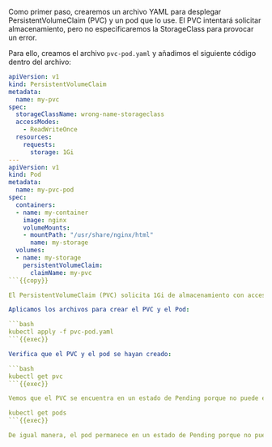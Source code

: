 Como primer paso, crearemos un archivo YAML para desplegar PersistentVolumeClaim (PVC) y un pod que lo use. El PVC intentará solicitar almacenamiento, pero no especificaremos la StorageClass para provocar un error.

Para ello, creamos el archivo `pvc-pod.yaml` y añadimos el siguiente código dentro del archivo:

```yaml
apiVersion: v1
kind: PersistentVolumeClaim
metadata:
  name: my-pvc
spec:
  storageClassName: wrong-name-storageclass
  accessModes:
    - ReadWriteOnce
  resources:
    requests:
      storage: 1Gi
---
apiVersion: v1
kind: Pod
metadata:
  name: my-pvc-pod
spec:
  containers:
  - name: my-container
    image: nginx
    volumeMounts:
    - mountPath: "/usr/share/nginx/html"
      name: my-storage
  volumes:
  - name: my-storage
    persistentVolumeClaim:
      claimName: my-pvc
```{{copy}}

El PersistentVolumeClaim (PVC) solicita 1Gi de almacenamiento con acceso ReadWriteOnce. Hemos especificado el nombre de una StorageClass que no existe en nuestro clúster, lo que genera un fallo en la configuración de nuestra aplicación. El pod utiliza la imagen de nginx y monta el PVC en el directorio /usr/share/nginx/html.

Aplicamos los archivos para crear el PVC y el Pod:

```bash
kubectl apply -f pvc-pod.yaml
```{{exec}}

Verifica que el PVC y el pod se hayan creado:

```bash
kubectl get pvc
```{{exec}}

Vemos que el PVC se encuentra en un estado de Pending porque no puede encontrar una StorageClass llamada "wrong-name-storageclass".

kubectl get pods
```{{exec}}

De igual manera, el pod permanece en un estado de Pending porque no puede obtener el volumen persistente solicitado a través del PVC.